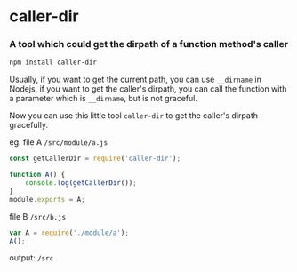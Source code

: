 # caller-dir

### A tool which could get the dirpath of a function method's caller

~~~bash
npm install caller-dir
~~~

Usually, if you want to get the current path, you can use `__dirname` in Nodejs, if you want to get the caller's dirpath, you can call the function with a parameter which is `__dirname`, but is not graceful.

Now you can use this little tool `caller-dir` to get the caller's dirpath gracefully.


eg.
file A `/src/module/a.js`
~~~javascript
const getCallerDir = require('caller-dir');

function A() {
	console.log(getCallerDir());
}
module.exports = A;
~~~

file B `/src/b.js`
~~~javascript
var A = require('./module/a');
A();
~~~

output: `/src`
